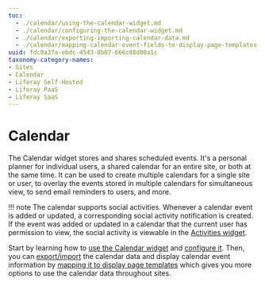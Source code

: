 ```yaml
---
toc:
  - ./calendar/using-the-calendar-widget.md
  - ./calendar/configuring-the-calendar-widget.md
  - ./calendar/exporting-importing-calendar-data.md
  - ./calendar/mapping-calendar-event-fields-to-display-page-templates.md
uuid: fdc0a37a-ebdc-4543-8b07-666c88d80a1c
taxonomy-category-names:
- Sites
- Calendar
- Liferay Self-Hosted
- Liferay PaaS
- Liferay SaaS
---
```


# Calendar

The Calendar widget stores and shares scheduled events. It's a personal planner for individual users, a shared calendar for an entire site, or both at the same time. It can be used to create multiple calendars for a single site or user, to overlay the events stored in multiple calendars for simultaneous view, to send email reminders to users, and more.

!!! note
    The calendar supports social activities. Whenever a calendar event is added or updated, a corresponding social activity notification is created. If the event was added or updated in a calendar that the current user has permission to view, the social activity is viewable in the [Activities widget](./social-tools/using-the-activities-widget.md).

Start by learning how to [use the Calendar widget](./calendar/using-the-calendar-widget.md) and [configure it](./calendar/configuring-the-calendar-widget.md). Then, you can [export/import](./calendar/exporting-importing-calendar-data.md) the calendar data and display calendar event information by [mapping it to display page templates](./calendar/mapping-calendar-event-fields-to-display-page-templates.md) which gives you more options to use the calendar data throughout sites.

<!-- Intro is a good start, but it needs a features list and a screenshot or two. List what the calendar does, so people can see it's a fine replacement for whatever they're currently using, or that they can see themselves using it on an enterprise level. -Rich -->
